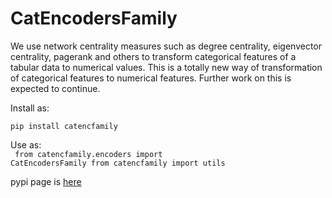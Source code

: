 # CatEncodersFamily

We use network centrality measures such as degree centrality, eigenvector centrality, pagerank and others to transform categorical features of a tabular data to numerical values. This is a totally new way of transformation of categorical features to numerical features. Further work on this is expected to continue. 


Install as:

<code>pip install catencfamily</code>

Use as: <br>
<code>
from catencfamily.encoders import CatEncodersFamily
from catencfamily import utils
</code><br>

pypi page is [here](https://pypi.org/project/catencfamily)
